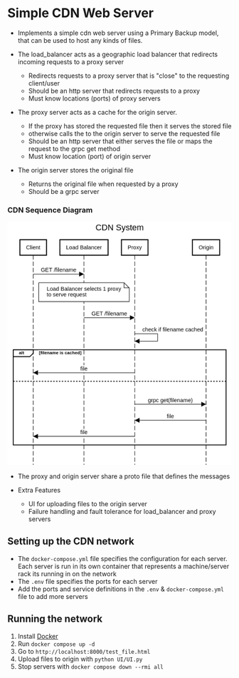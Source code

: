 # Simple CDN Web Server

- Implements a simple cdn web server using a Primary Backup model, that can be used to host any kinds of files.

- The load_balancer acts as a geographic load balancer that redirects incoming requests to a proxy server
    - Redirects requests to a proxy server that is "close" to the requesting client/user
    - Should be an http server that redirects requests to a proxy
    - Must know locations (ports) of proxy servers
    
- The proxy server acts as a cache for the origin server.
    - If the proxy has stored the requested file then it serves the stored file
    - otherwise calls the to the origin server to serve the requested file
    - Should be an http server that either serves the file or maps the request to the grpc get method
    - Must know location (port) of origin server

- The origin server stores the original file
  - Returns the original file when requested by a proxy
  - Should be a grpc server

### CDN Sequence Diagram
![CDN Sequence Diagram](origin/files/cdn_diagram.png)

- The proxy and origin server share a proto file that defines the messages

- Extra Features
  - UI for uploading files to the origin server
  - Failure handling and fault tolerance for load_balancer and proxy servers

## Setting up the CDN network
- The `docker-compose.yml` file specifies the configuration for each server. Each server is run in its own container that represents a machine/server rack its running in on the network
- The `.env` file specifies the ports for each server
- Add the ports and service definitions in the `.env` & `docker-compose.yml` file to add more servers


## Running the network
1. Install [Docker](https://docs.docker.com/get-docker/)
2. Run `docker compose up -d`
3. Go to `http://localhost:8000/test_file.html`
4. Upload files to origin with `python UI/UI.py`
4. Stop servers with `docker compose down --rmi all`
